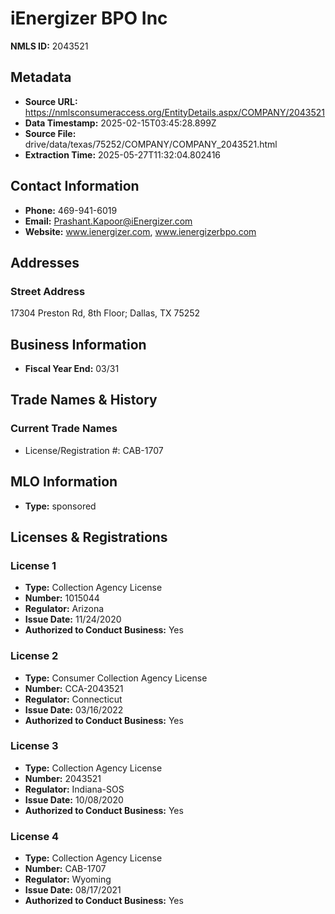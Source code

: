 # iEnergizer BPO Inc

**NMLS ID:** 2043521

## Metadata
- **Source URL:** https://nmlsconsumeraccess.org/EntityDetails.aspx/COMPANY/2043521
- **Data Timestamp:** 2025-02-15T03:45:28.899Z
- **Source File:** drive/data/texas/75252/COMPANY/COMPANY_2043521.html
- **Extraction Time:** 2025-05-27T11:32:04.802416

## Contact Information
- **Phone:** 469-941-6019
- **Email:** Prashant.Kapoor@iEnergizer.com
- **Website:** www.ienergizer.com, www.ienergizerbpo.com

## Addresses
### Street Address
17304 Preston Rd, 8th Floor; Dallas, TX 75252

## Business Information
- **Fiscal Year End:** 03/31

## Trade Names & History
### Current Trade Names
- License/Registration #: CAB-1707

## MLO Information
- **Type:** sponsored

## Licenses & Registrations

### License 1
- **Type:** Collection Agency License
- **Number:** 1015044
- **Regulator:** Arizona
- **Issue Date:** 11/24/2020
- **Authorized to Conduct Business:** Yes

### License 2
- **Type:** Consumer Collection Agency License
- **Number:** CCA-2043521
- **Regulator:** Connecticut
- **Issue Date:** 03/16/2022
- **Authorized to Conduct Business:** Yes

### License 3
- **Type:** Collection Agency License
- **Number:** 2043521
- **Regulator:** Indiana-SOS
- **Issue Date:** 10/08/2020
- **Authorized to Conduct Business:** Yes

### License 4
- **Type:** Collection Agency License
- **Number:** CAB-1707
- **Regulator:** Wyoming
- **Issue Date:** 08/17/2021
- **Authorized to Conduct Business:** Yes

